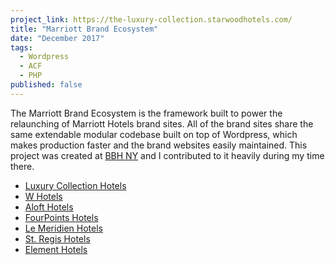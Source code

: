 ```yaml
---
project_link: https://the-luxury-collection.starwoodhotels.com/
title: "Marriott Brand Ecosystem"
date: "December 2017"
tags:
  - Wordpress
  - ACF
  - PHP
published: false
---
```


The Marriott Brand Ecosystem is the framework built to power the relaunching of Marriott Hotels brand sites. All of the brand sites share the same extendable modular codebase built on top of Wordpress, which makes production faster and the brand websites easily maintained. This project was created at [BBH NY][bbh] and I contributed to it heavily during my time there.

- [Luxury Collection Hotels][lc]
- [W Hotels][w]
- [Aloft Hotels][aloft]
- [FourPoints Hotels][fp]
- [Le Meridien Hotels][lm]
- [St. Regis Hotels][sr]
- [Element Hotels][el]

[lc]: https://the-luxury-collection.starwoodhotels.com/
[aloft]: http://aloft-hotels.starwoodhotels.com/
[fp]: http://four-points.starwoodhotels.com/
[lm]: https://le-meridien.marriott.com/
[sr]: https://st-regis.marriott.com/
[el]: https://element-hotels.marriott.com/
[w]: https://w-hotels.marriott.com/
[bbh]: https://newyork.bartleboglehegarty.com/
